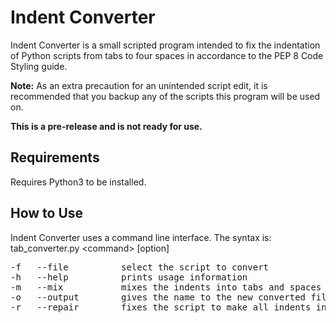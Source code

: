 # Indent Converter
Indent Converter is a small scripted program intended to fix the indentation of Python scripts from tabs to
four spaces in accordance to the PEP 8 Code Styling guide.

<b>Note:</b> As an extra precaution for an unintended script edit, it is recommended that you backup any of the scripts 
this program will be used on.

<b>This is a pre-release and is not ready for use.</b>

## Requirements
Requires Python3 to be installed.

## How to Use
Indent Converter uses a command line interface. The syntax is: <br>
tab_converter.py &#60;command&#62; [option]
<pre>
-f   --file          select the script to convert
-h   --help          prints usage information
-m   --mix           mixes the indents into tabs and spaces
-o   --output        gives the name to the new converted file
-r   --repair        fixes the script to make all indents into 4 spaces
</pre>

